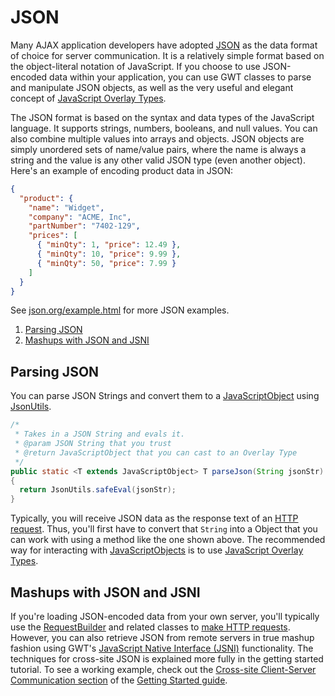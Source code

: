 JSON
===

Many AJAX application developers have adopted [JSON](http://www.json.org/) as the data format of choice for server communication. It is a relatively
simple format based on the object-literal notation of JavaScript. If you choose to use JSON-encoded data within your application, you can use GWT classes to parse and manipulate JSON objects, as well as the very useful and elegant concept of [JavaScript Overlay Types](DevGuideCodingBasicsOverlay.html).

The JSON format is based on the syntax and data types of the JavaScript language. It supports strings, numbers, booleans, and null values. You can also combine multiple values
into arrays and objects. JSON objects are simply unordered sets of name/value pairs, where the name is always a string and the value is any other valid JSON type (even another
object). Here's an example of encoding product data in JSON:

```json
{
  "product": {
    "name": "Widget",
    "company": "ACME, Inc",
    "partNumber": "7402-129",
    "prices": [
      { "minQty": 1, "price": 12.49 },
      { "minQty": 10, "price": 9.99 },
      { "minQty": 50, "price": 7.99 }
    ]
  }
}
```

See [json.org/example.html](http://www.json.org/example.html) for more JSON examples.

1.  [Parsing JSON](#parsing)
2.  [Mashups with JSON and JSNI](#mashups)

## Parsing JSON<a id="parsing"></a>

You can parse JSON Strings and convert them to a [JavaScriptObject](/javadoc/latest/com/google/gwt/core/client/JavaScriptObject.html) using [JsonUtils](/javadoc/latest/com/google/gwt/core/client/JsonUtils.html).

```java
/*
 * Takes in a JSON String and evals it.
 * @param JSON String that you trust
 * @return JavaScriptObject that you can cast to an Overlay Type
 */
public static <T extends JavaScriptObject> T parseJson(String jsonStr)
{
  return JsonUtils.safeEval(jsonStr);
}
```

Typically, you will receive JSON data as the response text of an [HTTP request](DevGuideServerCommunication.html#DevGuideHttpRequests). Thus, you'll first have to convert
that `String` into a Object that you can work with using a method like the one shown above. The recommended way for interacting with [JavaScriptObjects](/javadoc/latest/com/google/gwt/core/client/JavaScriptObject.html) is to use [JavaScript Overlay Types](DevGuideCodingBasicsOverlay.html).

## Mashups with JSON and JSNI<a id="mashups"></a>

If you're loading JSON-encoded data from your own server, you'll typically use the [RequestBuilder](/javadoc/latest/com/google/gwt/http/client/RequestBuilder.html) and related classes to [make HTTP requests](DevGuideServerCommunication.html#DevGuideHttpRequests). However, you can also retrieve JSON from remote servers in true mashup fashion using GWT's [JavaScript Native Interface (JSNI)](DevGuideCodingBasics.html#DevGuideJavaScriptNativeInterface) functionality. The techniques for cross-site JSON is explained more fully in the getting started tutorial. To see a working example, check out the [Cross-site Client-Server Communication section](tutorial/Xsite.html) of the [Getting Started guide](tutorial/gettingstarted.html).
